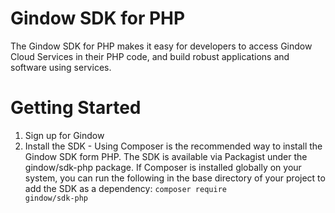 # Gindow SDK for PHP
The Gindow SDK for PHP makes it easy for developers to access Gindow Cloud Services in their PHP code, and build robust applications and software using services.

# Getting Started
1. Sign up for Gindow
2. Install the SDK - Using Composer is the recommended way to install the Gindow SDK form PHP. The SDK is available via Packagist under the gindow/sdk-php package. If Composer is installed globally on your system, you can run the following in the base directory of your project to add the SDK as a dependency:
<code>composer require gindow/sdk-php</code>
